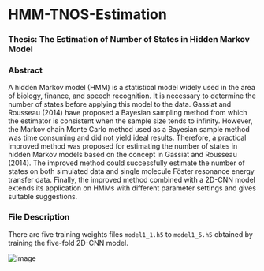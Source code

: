# HMM-TNOS-Estimation

### Thesis: The Estimation of Number of States in Hidden Markov Model

### Abstract
A hidden Markov model (HMM) is a statistical model widely used in the area of biology, finance, and speech recognition. It is necessary to determine the number of states before applying this model to the data. Gassiat and Rousseau (2014) have proposed a Bayesian sampling method from which the estimator is consistent when the sample size tends to infinity. However, the Markov chain Monte Carlo method used as a Bayesian sample method was time consuming and did not yield ideal results. Therefore, a practical improved method was proposed for estimating the number of states in hidden Markov models based on the concept in Gassiat and Rousseau (2014). The improved method could successfully estimate the number of states on both simulated data and single molecule Föster resonance energy transfer data. Finally, the improved method combined with a 2D-CNN model extends its application on HMMs with different parameter settings and gives suitable suggestions.

### File Description
There are five training weights files `model1_1.h5` to `model1_5.h5` obtained by training the five-fold 2D-CNN model.

![image](https://user-images.githubusercontent.com/35397383/126596803-1a877c35-1bed-40e9-a7d9-2fb7412899ba.png)

